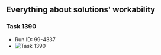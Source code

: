 ## Everything about solutions' workability
### Task 1390
* Run ID: 99-4337
* ![Task 1390](http://s008.radikal.ru/i306/1412/09/c11f902dd392.png)